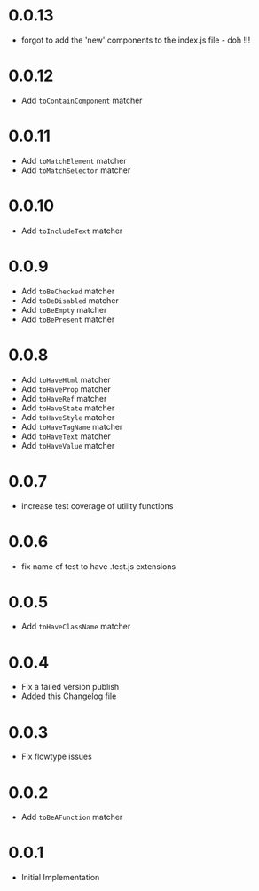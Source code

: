 0.0.13
=====
  * forgot to add the 'new' components to the index.js file - doh !!!

0.0.12
=====
  * Add `toContainComponent` matcher

0.0.11
=====
  * Add `toMatchElement` matcher
  * Add `toMatchSelector` matcher

0.0.10
=====
  * Add `toIncludeText` matcher

0.0.9
=====
  * Add `toBeChecked` matcher
  * Add `toBeDisabled` matcher
  * Add `toBeEmpty` matcher
  * Add `toBePresent` matcher

0.0.8
=====
  * Add `toHaveHtml` matcher
  * Add `toHaveProp` matcher
  * Add `toHaveRef` matcher
  * Add `toHaveState` matcher
  * Add `toHaveStyle` matcher
  * Add `toHaveTagName` matcher
  * Add `toHaveText` matcher
  * Add `toHaveValue` matcher

0.0.7
=====
  * increase test coverage of utility functions

0.0.6
=====
  * fix name of test to have .test.js extensions

0.0.5
=====
  * Add `toHaveClassName` matcher

0.0.4
=====
  * Fix a failed version publish
  * Added this Changelog file

0.0.3
=====
  * Fix flowtype issues

0.0.2
=====
  * Add `toBeAFunction` matcher

0.0.1
=====
  * Initial Implementation
